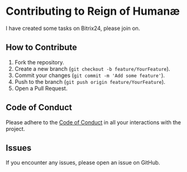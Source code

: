 # Contributing to Reign of Humanæ

I have created some tasks on Bitrix24, please join on.

## How to Contribute

1. Fork the repository.
2. Create a new branch (`git checkout -b feature/YourFeature`).
3. Commit your changes (`git commit -m 'Add some feature'`).
4. Push to the branch (`git push origin feature/YourFeature`).
5. Open a Pull Request.

## Code of Conduct

Please adhere to the [Code of Conduct](CODE_OF_CONDUCT.md) in all your interactions with the project.

## Issues

If you encounter any issues, please open an issue on GitHub.

